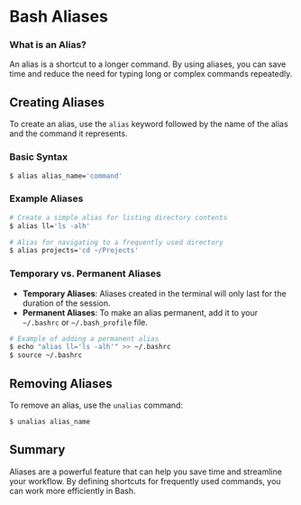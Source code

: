 # Bash Aliases

### What is an Alias?

An alias is a shortcut to a longer command. By using aliases, you can save time and reduce the need for typing long or complex commands repeatedly.

## Creating Aliases

To create an alias, use the `alias` keyword followed by the name of the alias and the command it represents.

### Basic Syntax

```bash
$ alias alias_name='command'
```

### Example Aliases

```bash
# Create a simple alias for listing directory contents
$ alias ll='ls -alh'

# Alias for navigating to a frequently used directory
$ alias projects='cd ~/Projects'
```

### Temporary vs. Permanent Aliases

- **Temporary Aliases**: Aliases created in the terminal will only last for the duration of the session.
- **Permanent Aliases**: To make an alias permanent, add it to your `~/.bashrc` or `~/.bash_profile` file.

```bash
# Example of adding a permanent alias
$ echo "alias ll='ls -alh'" >> ~/.bashrc
$ source ~/.bashrc
```

## Removing Aliases

To remove an alias, use the `unalias` command:

```bash
$ unalias alias_name
```

## Summary

Aliases are a powerful feature that can help you save time and streamline your workflow. By defining shortcuts for frequently used commands, you can work more efficiently in Bash.
```
